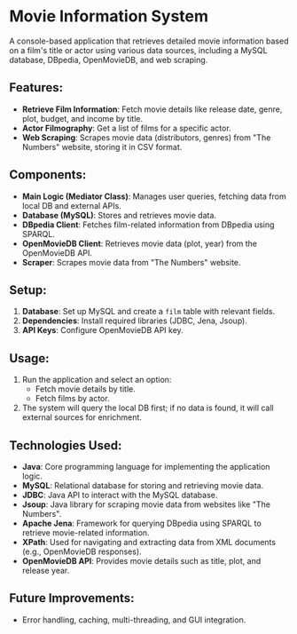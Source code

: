 # Movie Information System

A console-based application that retrieves detailed movie information based on a film's title or actor using various data sources, including a MySQL database, DBpedia, OpenMovieDB, and web scraping.

## Features:
- **Retrieve Film Information**: Fetch movie details like release date, genre, plot, budget, and income by title.
- **Actor Filmography**: Get a list of films for a specific actor.
- **Web Scraping**: Scrapes movie data (distributors, genres) from "The Numbers" website, storing it in CSV format.

## Components:
- **Main Logic (Mediator Class)**: Manages user queries, fetching data from local DB and external APIs.
- **Database (MySQL)**: Stores and retrieves movie data.
- **DBpedia Client**: Fetches film-related information from DBpedia using SPARQL.
- **OpenMovieDB Client**: Retrieves movie data (plot, year) from the OpenMovieDB API.
- **Scraper**: Scrapes movie data from "The Numbers" website.

## Setup:
1. **Database**: Set up MySQL and create a `film` table with relevant fields.
2. **Dependencies**: Install required libraries (JDBC, Jena, Jsoup).
3. **API Keys**: Configure OpenMovieDB API key.

## Usage:
1. Run the application and select an option:
   - Fetch movie details by title.
   - Fetch films by actor.
2. The system will query the local DB first; if no data is found, it will call external sources for enrichment.

## Technologies Used:
- **Java**: Core programming language for implementing the application logic.
- **MySQL**: Relational database for storing and retrieving movie data.
- **JDBC**: Java API to interact with the MySQL database.
- **Jsoup**: Java library for scraping movie data from websites like "The Numbers".
- **Apache Jena**: Framework for querying DBpedia using SPARQL to retrieve movie-related information.
- **XPath**: Used for navigating and extracting data from XML documents (e.g., OpenMovieDB responses).
- **OpenMovieDB API**: Provides movie details such as title, plot, and release year.

## Future Improvements:
- Error handling, caching, multi-threading, and GUI integration.
